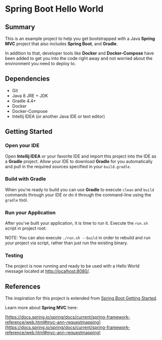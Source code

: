 # Spring Boot Hello World #

## Summary ##

This is an example project to help you get bootstrapped with a Java **Spring MVC** project that also includes **Spring Boot**, and **Gradle**.

In addition to that, developer tools like **Docker** and **Docker-Compose** have been added to get you into the code right away and not worried about the environment you need to deploy to.

## Dependencies ##

* Git
* Java 8 JRE + JDK
* Gradle 4.4+
* Docker
* Docker-Compose
* Intellij IDEA (or another Java IDE or text editor)

## Getting Started ##

### Open your IDE ###

Open **Intellij IDEA** or your favorite IDE and import this project into the IDE as a **Gradle** project. Allow your IDE to download **Gradle** for you automatically and pull in the required sources specified in your `build.gradle`.

### Build with Gradle ###

When you're ready to build you can use **Gradle** to execute `clean` and `build` commands through your IDE or do it through the command-line using the `gradle` tool.

### Run your Application ###

After you've built your application, it is time to run it. Execute the `run.sh` script in project root.

NOTE: You can also execute `./run.sh --build` in order to rebuild and run your project via script, rather than just run the existing binary.

### Testing ###

The project is now running and ready to be used with a Hello World message located at [http://localhost:8080/](http://localhost:8080/).

## References ##

The inspiration for this project is extended from [Spring Boot Getting Started](https://spring.io/guides/gs/spring-boot/).

Learn more about **Spring MVC** here:

[https://docs.spring.io/spring/docs/current/spring-framework-reference/web.html#mvc-ann-requestmapping](https://docs.spring.io/spring/docs/current/spring-framework-reference/web.html#mvc-ann-requestmapping)
